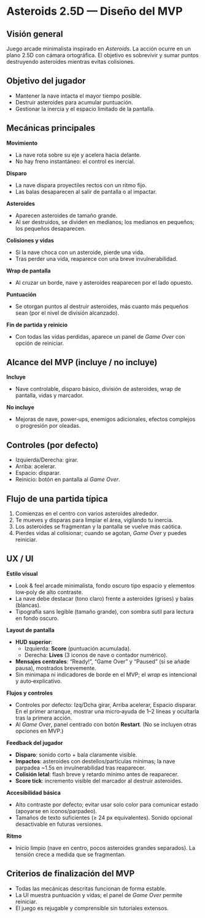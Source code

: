 # Asteroids 2.5D — Diseño del MVP

## Visión general
Juego arcade minimalista inspirado en *Asteroids*. La acción ocurre en un plano 2.5D con cámara ortográfica. El objetivo es sobrevivir y sumar puntos destruyendo asteroides mientras evitas colisiones.

## Objetivo del jugador
- Mantener la nave intacta el mayor tiempo posible.
- Destruir asteroides para acumular puntuación.
- Gestionar la inercia y el espacio limitado de la pantalla.

## Mecánicas principales
**Movimiento**
- La nave rota sobre su eje y acelera hacia delante.
- No hay freno instantáneo: el control es inercial.

**Disparo**
- La nave dispara proyectiles rectos con un ritmo fijo.
- Las balas desaparecen al salir de pantalla o al impactar.

**Asteroides**
- Aparecen asteroides de tamaño grande.
- Al ser destruidos, se dividen en medianos; los medianos en pequeños; los pequeños desaparecen.

**Colisiones y vidas**
- Si la nave choca con un asteroide, pierde una vida.
- Tras perder una vida, reaparece con una breve invulnerabilidad.

**Wrap de pantalla**
- Al cruzar un borde, nave y asteroides reaparecen por el lado opuesto.

**Puntuación**
- Se otorgan puntos al destruir asteroides, más cuanto más pequeños sean (por el nivel de división alcanzado).

**Fin de partida y reinicio**
- Con todas las vidas perdidas, aparece un panel de *Game Over* con opción de reiniciar.

## Alcance del MVP (incluye / no incluye)
**Incluye**
- Nave controlable, disparo básico, división de asteroides, wrap de pantalla, vidas y marcador.

**No incluye**
- Mejoras de nave, power‑ups, enemigos adicionales, efectos complejos o progresión por oleadas.

## Controles (por defecto)
- Izquierda/Derecha: girar.
- Arriba: acelerar.
- Espacio: disparar.
- Reinicio: botón en pantalla al *Game Over*.

## Flujo de una partida típica
1. Comienzas en el centro con varios asteroides alrededor.
2. Te mueves y disparas para limpiar el área, vigilando tu inercia.
3. Los asteroides se fragmentan y la pantalla se vuelve más caótica.
4. Pierdes vidas al colisionar; cuando se agotan, *Game Over* y puedes reiniciar.

## UX / UI

**Estilo visual**
- Look & feel arcade minimalista, fondo oscuro tipo espacio y elementos low‑poly de alto contraste.
- La nave debe destacar (tono claro) frente a asteroides (grises) y balas (blancas).
- Tipografía sans legible (tamaño grande), con sombra sutil para lectura en fondo oscuro.

**Layout de pantalla**
- **HUD superior**:
  - Izquierda: **Score** (puntuación acumulada).
  - Derecha: **Lives** (3 iconos de nave o contador numérico).
- **Mensajes centrales**: “Ready!”, “Game Over” y “Paused” (si se añade pausa), mostrados brevemente.
- Sin minimapa ni indicadores de borde en el MVP; el *wrap* es intencional y auto‑explicativo.

**Flujos y controles**
- Controles por defecto: Izq/Dcha girar, Arriba acelerar, Espacio disparar. En el primer arranque, mostrar una micro‑ayuda de 1–2 líneas y ocultarla tras la primera acción.
- Al *Game Over*, panel centrado con botón **Restart**. (No se incluyen otras opciones en MVP.)

**Feedback del jugador**
- **Disparo**: sonido corto + bala claramente visible.
- **Impactos**: asteroides con destellos/partículas mínimas; la nave parpadea ~1.5s en invulnerabilidad tras reaparecer.
- **Colisión letal**: flash breve y retardo mínimo antes de reaparecer.
- **Score tick**: incremento visible del marcador al destruir asteroides.

**Accesibilidad básica**
- Alto contraste por defecto; evitar usar solo color para comunicar estado (apoyarse en iconos/parpadeo).
- Tamaños de texto suficientes (≥ 24 px equivalentes). Sonido opcional desactivable en futuras versiones.

**Ritmo**
- Inicio limpio (nave en centro, pocos asteroides grandes separados). La tensión crece a medida que se fragmentan.

## Criterios de finalización del MVP
- Todas las mecánicas descritas funcionan de forma estable.
- La UI muestra puntuación y vidas; el panel de *Game Over* permite reiniciar.
- El juego es rejugable y comprensible sin tutoriales extensos.

